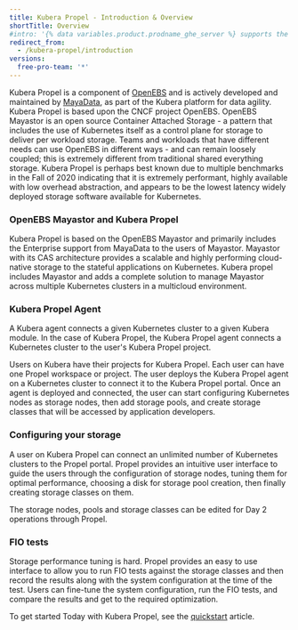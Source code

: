 ```yaml
---
title: Kubera Propel - Introduction & Overview
shortTitle: Overview
#intro: '{% data variables.product.prodname_ghe_server %} supports the same powerful API available on {% data variables.product.prodname_dotcom_the_website %} as well as its own set of API endpoints.'
redirect_from:
  - /kubera-propel/introduction
versions:
  free-pro-team: '*'
---
```


Kubera Propel is a component of  <a href="https://openebs.io/" target="_blank">OpenEBS</a> and is actively developed and maintained by <a href="https://mayadata.io/" target="_blank">MayaData</a>, as part of the Kubera platform for data agility. Kubera Propel is based upon the CNCF project OpenEBS. OpenEBS Mayastor is an open source Container Attached Storage - a pattern that includes the use of Kubernetes itself as a control plane for storage to deliver per workload storage. Teams and workloads that have different needs can use OpenEBS in different ways - and can remain loosely coupled; this is extremely different from traditional shared everything storage.  Kubera Propel is perhaps best known due to multiple benchmarks in the Fall of 2020  indicating that it is extremely performant, highly available with low overhead abstraction, and appears to be the lowest latency widely deployed storage software available for Kubernetes.  



### OpenEBS Mayastor and Kubera Propel

Kubera Propel  is based on the OpenEBS Mayastor and primarily includes the Enterprise support from MayaData to the users of Mayastor. Mayastor with its CAS architecture provides a scalable and highly performing cloud-native storage to the stateful applications on Kubernetes. Kubera propel includes Mayastor and adds a complete solution to manage Mayastor across multiple Kubernetes clusters in a multicloud environment. 



### Kubera Propel Agent

A Kubera agent connects a given Kubernetes cluster to a given Kubera module. In the case of Kubera Propel, the Kubera Propel agent connects a Kubernetes cluster to the user's Kubera Propel project.

Users on Kubera have their projects for Kubera Propel. Each user can have one Propel workspace or project. The user deploys the Kubera Propel agent on a Kubernetes cluster to connect it to the Kubera Propel portal. Once an agent is deployed and connected, the user can start configuring Kubernetes nodes as storage nodes, then add storage pools, and create storage classes that will be accessed by application developers.



### Configuring your storage

A user on Kubera Propel can connect an unlimited number of Kubernetes clusters to the Propel portal. Propel provides an intuitive user interface to guide the users through the configuration of storage nodes, tuning them for optimal performance, choosing a disk for storage pool creation, then finally creating storage classes on them. 

The storage nodes, pools and storage classes can be edited for Day 2 operations through Propel.

### FIO tests

Storage performance tuning is hard. Propel provides an easy to use interface to allow you to run FIO tests against the storage classes and then record the results along with the system configuration at the time of the test. Users can fine-tune the system configuration, run the FIO tests, and compare the results and get to the required optimization.



To get started Today with Kubera Propel, see the <a href="/en/free-pro-team@latest/kubera-propel/getting-started-with-kubera-propel" target="_blank">quickstart</a> article.